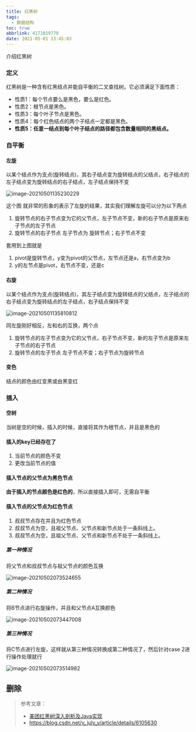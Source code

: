 ```yaml
---
title: 红黑树
tags:
  - 数据结构
toc: true
abbrlink: 4171019779
date: 2021-05-01 13:45:03
---
```


介绍红黑树

<!-- more -->

### 定义

红黑树是一种含有红黑结点并能自平衡的二叉查找树。它必须满足下面性质：

- 性质1：每个节点要么是黑色，要么是红色。
- 性质2：根节点是黑色。
- 性质3：每个叶子节点是黑色。
- 性质4：每个红色结点的两个子结点一定都是黑色。
- **性质5：任意一结点到每个叶子结点的路径都包含数量相同的黑结点。**

### 自平衡

#### 左旋

以某个结点作为支点(旋转结点)，其右子结点变为旋转结点的父结点，右子结点的左子结点变为旋转结点的右子结点，左子结点保持不变

![image-20210501135230229](https://gitee.com/flow_disaster/blog-map-bed/raw/master/img/image-20210501135230229.png)

这个图 就非常的形象的表示了左旋的结果，其实我们理解左旋可以分为以下两点

1. 旋转节点的右子节点变为它的父节点，左子节点不变，新的右子节点是原来右子节点的左子节点
2. 旋转节点的右子节点  左子节点为 旋转节点；右子节点不变

套用到上图就是

1. pivot是旋转节点，y变为pivot的父节点，左节点还是a，右节点变为b
2. y的左节点是pivot，右节点不变，还是c

#### 右旋

以某个结点作为支点(旋转结点)，其左子结点变为旋转结点的父结点，左子结点的右子结点变为旋转结点的左子结点，右子结点保持不变

![image-20210501135810812](https://gitee.com/flow_disaster/blog-map-bed/raw/master/img/image-20210501135810812.png)

同左旋刚好相反，左和右的互换，两个点

1. 旋转节点的左子节点变为它的父节点，右子节点不变，新的左子节点是原来左子节点的右子节点
2. 旋转节点的左子节点  左子节点不变；右子节点为旋转节点

#### 变色

结点的颜色由红变黑或由黑变红

### 插入

#### 空树

当树是空的时候，插入的时候，直接将其作为根节点，并且是黑色的

#### 插入的key已经存在了

1. 当前节点的颜色不变
2. 更改当前节点的值

#### 插入节点的父节点为黑色节点

**由于插入的节点颜色是红色的**，所以直接插入即可，无需自平衡

#### 插入节点的父节点为红色节点

1. 叔叔节点存在并且为红色节点
2. 叔叔节点为空，且祖父节点、父节点和新节点处于一条斜线上。
3. 叔叔节点为空，且祖父节点、父节点和新节点不处于一条斜线上。

##### 第一种情况

将父节点和叔叔节点与祖父节点的颜色互换

![image-20210502073524655](https://gitee.com/flow_disaster/blog-map-bed/raw/master/img/image-20210502073524655.png)

##### 第二种情况

将B节点进行右旋操作，并且和父节点A互换颜色

![image-20210502073447008](https://gitee.com/flow_disaster/blog-map-bed/raw/master/img/image-20210502073447008.png)

##### 第三种情况

将C节点进行左旋，这样就从第三种情况转换成第二种情况了，然后针对case 2进行操作处理就行

![image-20210502073514982](https://gitee.com/flow_disaster/blog-map-bed/raw/master/img/image-20210502073514982.png)



## 删除



> 参考文章：
>
> - [美团红黑树深入剖析及Java实现](https://tech.meituan.com/2016/12/02/redblack-tree.html)
> - https://blog.csdn.net/v_july_v/article/details/6105630